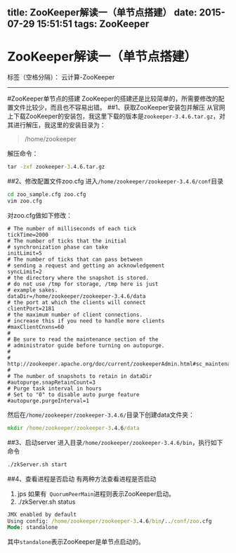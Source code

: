 title: ZooKeeper解读一（单节点搭建）
date: 2015-07-29 15:51:51
tags: ZooKeeper
---

# ZooKeeper解读一（单节点搭建）

标签（空格分隔）： 云计算-ZooKeeper

---

#ZooKeeper单节点的搭建
ZooKeeper的搭建还是比较简单的，所需要修改的配置文件比较少，而且也不容易出错。
##1、获取ZooKeeper安装包并解压
从官网上下载ZooKeeper的安装包，我这里下载的版本是`zookeeper-3.4.6.tar.gz`，对其进行解压，我这里的安装目录为：
 > /home/zookeeper
 
解压命令：
```cmd 
tar -zxf zookeeper-3.4.6.tar.gz
```

##2、修改配置文件zoo.cfg
进入`/home/zookeeper/zookeeper-3.4.6/conf`目录
```cmd
cd zoo_sample.cfg zoo.cfg
vim zoo.cfg
```
对zoo.cfg做如下修改：
```shell
# The number of milliseconds of each tick
tickTime=2000
# The number of ticks that the initial 
# synchronization phase can take
initLimit=5
# The number of ticks that can pass between 
# sending a request and getting an acknowledgement
syncLimit=2
# the directory where the snapshot is stored.
# do not use /tmp for storage, /tmp here is just 
# example sakes.
dataDir=/home/zookeeper/zookeeper-3.4.6/data
# the port at which the clients will connect
clientPort=2181
# the maximum number of client connections.
# increase this if you need to handle more clients
#maxClientCnxns=60
#
# Be sure to read the maintenance section of the 
# administrator guide before turning on autopurge.
#
# http://zookeeper.apache.org/doc/current/zookeeperAdmin.html#sc_maintenance
#
# The number of snapshots to retain in dataDir
#autopurge.snapRetainCount=3
# Purge task interval in hours
# Set to "0" to disable auto purge feature
#autopurge.purgeInterval=1
```
然后在`/home/zookeeper/zookeeper-3.4.6/`目录下创建data文件夹：
```cmd
mkdir /home/zookeeper/zookeeper-3.4.6/data
```

##3、启动server
进入目录`/home/zookeeper/zookeeper-3.4.6/bin`，执行如下命令
```cmd
./zkServer.sh start
```

##4、查看进程是否启动
有两种方法查看进程是否启动

 1. jps
 如果有` QuorumPeerMain`进程则表示ZooKeeper启动。
 2. ./zkServer.sh status
```cmd
JMX enabled by default
Using config: /home/zookeeper/zookeeper-3.4.6/bin/../conf/zoo.cfg
Mode: standalone
```
其中`standalone`表示ZooKeeper是单节点启动的。


